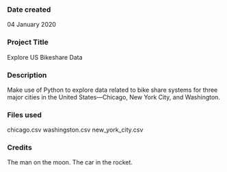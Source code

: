 ### Date created
04 January 2020

### Project Title
Explore US Bikeshare Data

### Description
Make use of Python to explore data related to bike share systems for three major cities in the United States—Chicago, New York City, and Washington. 

### Files used
chicago.csv
washingston.csv
new_york_city.csv

### Credits
The man on the moon.
The car in the rocket. 

